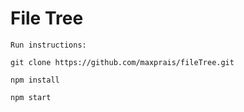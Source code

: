 # File Tree

```
Run instructions:

git clone https://github.com/maxprais/fileTree.git

npm install

npm start
```
